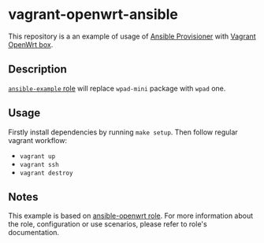 # vagrant-openwrt-ansible
This repository is a an example of usage of [Ansible Provisioner](https://www.vagrantup.com/docs/provisioning/ansible) with [Vagrant OpenWrt box](https://github.com/vladimir-babichev/vagrant-openwrt-box).

## Description
[`ansible-example` role](roles/ansible-example/tasks/main.yaml) will replace `wpad-mini` package with `wpad` one.

## Usage
Firstly install dependencies by running `make setup`. Then follow regular vagrant workflow:
- `vagrant up`
- `vagrant ssh`
- `vagrant destroy`

## Notes
This example is based on [ansible-openwrt role](https://github.com/gekmihesg/ansible-openwrt). For more information about the role, configuration or use scenarios, please refer to role's documentation.
